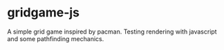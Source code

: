 # gridgame-js
A simple grid game inspired by pacman. Testing rendering with javascript and some pathfinding mechanics. 
